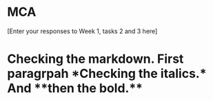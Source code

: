 # MCA
\[Enter your responses to Week 1, tasks 2 and 3 here\]
<h1> Checking the markdown. First paragrpah
  *Checking the italics.*
  And **then the bold.**
